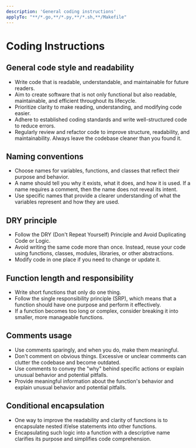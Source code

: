 ```yaml
---
description: 'General coding instructions'
applyTo: "**/*.go,**/*.py,**/*.sh,**/Makefile"
---
```


# Coding Instructions

## General code style and readability
- Write code that is readable, understandable, and maintainable for future readers.
- Aim to create software that is not only functional but also readable, maintainable, and efficient throughout its lifecycle.
- Prioritize clarity to make reading, understanding, and modifying code easier.
- Adhere to established coding standards and write well-structured code to reduce errors.
- Regularly review and refactor code to improve structure, readability, and maintainability. Always leave the codebase cleaner than you found it.

## Naming conventions
- Choose names for variables, functions, and classes that reflect their purpose and behavior.
- A name should tell you why it exists, what it does, and how it is used. If a name requires a comment, then the name does not reveal its intent.
- Use specific names that provide a clearer understanding of what the variables represent and how they are used.

## DRY principle
- Follow the DRY (Don't Repeat Yourself) Principle and Avoid Duplicating Code or Logic.
- Avoid writing the same code more than once. Instead, reuse your code using functions, classes, modules, libraries, or other abstractions.
- Modify code in one place if you need to change or update it.

## Function length and responsibility
- Write short functions that only do one thing.
- Follow the single responsibility principle (SRP), which means that a function should have one purpose and perform it effectively.
- If a function becomes too long or complex, consider breaking it into smaller, more manageable functions.

## Comments usage
- Use comments sparingly, and when you do, make them meaningful.
- Don't comment on obvious things. Excessive or unclear comments can clutter the codebase and become outdated.
- Use comments to convey the "why" behind specific actions or explain unusual behavior and potential pitfalls.
- Provide meaningful information about the function's behavior and explain unusual behavior and potential pitfalls.

## Conditional encapsulation
- One way to improve the readability and clarity of functions is to encapsulate nested if/else statements into other functions.
- Encapsulating such logic into a function with a descriptive name clarifies its purpose and simplifies code comprehension.